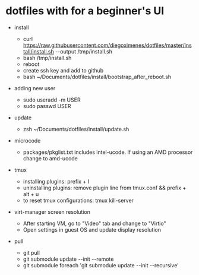# dotfiles with for a beginner's UI

- install
  - curl <https://raw.githubusercontent.com/diegoximenes/dotfiles/master/install/install.sh> --output /tmp/install.sh
  - bash /tmp/install.sh
  - reboot
  - create ssh key and add to github
  - bash ~/Documents/dotfiles/install/bootstrap_after_reboot.sh

- adding new user
  - sudo useradd -m USER
  - sudo passwd USER

- update
  - zsh ~/Documents/dotfiles/install/update.sh

- microcode
  - packages/pkglist.txt includes intel-ucode. If using an AMD processor change to amd-ucode

- tmux
  - installing plugins: prefix + I
  - uninstalling plugins: remove plugin line from tmux.conf && prefix + alt + u
  - to reset tmux configurations: tmux kill-server

- virt-manager screen resolution
  - After starting VM, go to "Video" tab and change to "Virtio"
  - Open settings in guest OS and update display resolution

- pull
  - git pull
  - git submodule update --init --remote
  - git submodule foreach 'git submodule update --init --recursive'
